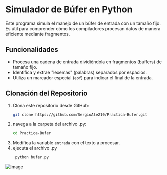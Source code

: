 
# Simulador de Búfer en Python

Este programa simula el manejo de un búfer de entrada con un tamaño fijo. Es útil para comprender cómo los compiladores procesan datos de manera eficiente mediante fragmentos.

## Funcionalidades
- Procesa una cadena de entrada dividiéndola en fragmentos (buffers) de tamaño fijo.
- Identifica y extrae "lexemas" (palabras) separados por espacios.
- Utiliza un marcador especial (`eof`) para indicar el final de la entrada.


## Clonación del Repositorio
1. Clona este repositorio desde GitHub:
   ```bash
   git clone https://github.com/SergioAle210/Practica-Bufer.git

2. navega a la carpeta del archivo .py:
   ```bash
   cd Practica-Bufer
3. Modifica la variable `entrada` con el texto a procesar.
4. ejecuta el archivo .py
   ```bash
    python bufer.py

![image](https://github.com/user-attachments/assets/e0ff6c36-1d22-40a9-a1f5-787b9364c6da)

